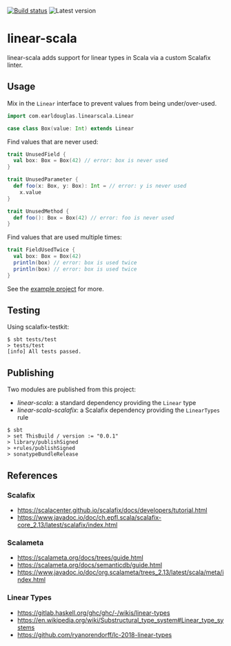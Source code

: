 [![Build status](https://github.com/earldouglas/linear-scala/workflows/build/badge.svg)](https://github.com/earldouglas/linear-scala/actions)
![Latest version](https://img.shields.io/github/tag/earldouglas/linear-scala.svg)

# linear-scala

linear-scala adds support for linear types in Scala via a custom
Scalafix linter.

## Usage

Mix in the `Linear` interface to prevent values from being
under/over-used.
 
```scala
import com.earldouglas.linearscala.Linear

case class Box(value: Int) extends Linear
```

Find values that are never used:

```scala
trait UnusedField {
  val box: Box = Box(42) // error: box is never used
}

trait UnusedParameter {
  def foo(x: Box, y: Box): Int = // error: y is never used
    x.value
}

trait UnusedMethod {
  def foo(): Box = Box(42) // error: foo is never used
}
```

Find values that are used multiple times:

```scala
trait FieldUsedTwice {
  val box: Box = Box(42)
  println(box) // error: box is used twice
  println(box) // error: box is used twice
}
```

See the [example project](example/) for more.

## Testing

Using scalafix-testkit:

```
$ sbt tests/test
> tests/test
[info] All tests passed.
```

## Publishing

Two modules are published from this project:

* *linear-scala*: a standard dependency providing the `Linear` type
* *linear-scala-scalafix*: a Scalafix dependency providing the
  `LinearTypes` rule

```
$ sbt
> set ThisBuild / version := "0.0.1"
> library/publishSigned
> +rules/publishSigned
> sonatypeBundleRelease
```

## References

### Scalafix

* https://scalacenter.github.io/scalafix/docs/developers/tutorial.html
* https://www.javadoc.io/doc/ch.epfl.scala/scalafix-core_2.13/latest/scalafix/index.html

### Scalameta

* https://scalameta.org/docs/trees/guide.html
* https://scalameta.org/docs/semanticdb/guide.html
* https://www.javadoc.io/doc/org.scalameta/trees_2.13/latest/scala/meta/index.html

### Linear Types

* https://gitlab.haskell.org/ghc/ghc/-/wikis/linear-types
* https://en.wikipedia.org/wiki/Substructural_type_system#Linear_type_systems
* https://github.com/ryanorendorff/lc-2018-linear-types
